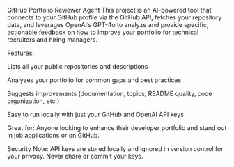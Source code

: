 GitHub Portfolio Reviewer Agent
This project is an AI-powered tool that connects to your GitHub profile via the GitHub API, fetches your repository data, and leverages OpenAI’s GPT-4o to analyze and provide specific, actionable feedback on how to improve your portfolio for technical recruiters and hiring managers.

Features:

Lists all your public repositories and descriptions

Analyzes your portfolio for common gaps and best practices

Suggests improvements (documentation, topics, README quality, code organization, etc.)

Easy to run locally with just your GitHub and OpenAI API keys

Great for:
Anyone looking to enhance their developer portfolio and stand out in job applications or on GitHub.

Security Note:
API keys are stored locally and ignored in version control for your privacy. Never share or commit your keys.
